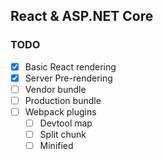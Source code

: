 ## React & ASP.NET Core

### TODO

- [X] Basic React rendering
- [X] Server Pre-rendering
- [ ] Vendor bundle
- [ ] Production bundle
- [ ] Webpack plugins
  - [ ] Devtool map
  - [ ] Split chunk
  - [ ] Minified